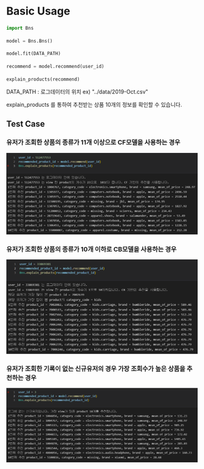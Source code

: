 # Basic Usage  
```python
import Bns  

model = Bns.Bns()

model.fit(DATA_PATH)

recommend = model.recommend(user_id)

explain_products(recommend)
```

DATA_PATH : 로그데이터의 위치 ex) "../data/2019-Oct.csv"

explain_products 를 통하여 추천받는 상품 10개의 정보를 확인할 수 있습니다.

## Test Case

### 유저가 조회한 상품의 종류가 11개 이상으로 CF모델을 사용하는 경우

![](./images/test_case_CF.PNG)



### 유저가 조회한 상품의 종류가 10개 이하로 CB모델을 사용하는 경우

![](./images/test_case_CB.PNG)



### 유저가 조회한 기록이 없는 신규유저의 경우 가장 조회수가 높은 상품을 추천하는 경우

![](./images/test_case_non.PNG)

